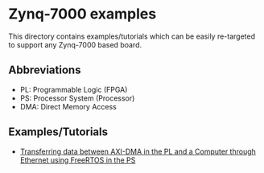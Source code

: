 # Zynq-7000 examples

This directory contains examples/tutorials which can be easily re-targeted to support any Zynq-7000 based board.

## Abbreviations

* PL: Programmable Logic (FPGA)
* PS: Processor System (Processor)
* DMA: Direct Memory Access

## Examples/Tutorials
* [Transferring data between AXI-DMA in the PL and a Computer through Ethernet using FreeRTOS in the PS](dma-freertos-eth-pc)

